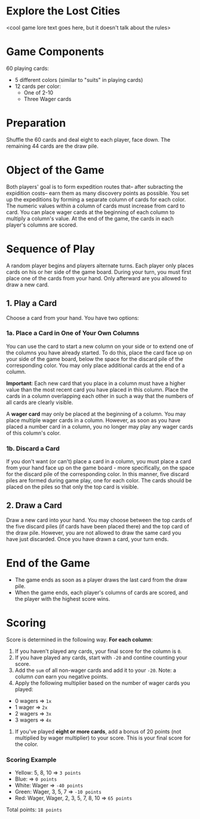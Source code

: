 # Explore the Lost Cities

<cool game lore text goes here, but it doesn't talk about the rules>

# Game Components

60 playing cards:

* 5 different colors (similar to "suits" in playing cards)
* 12 cards per color:
  * One of 2-10
  * Three Wager cards

# Preparation

Shuffle the 60 cards and deal eight to each player, face down. The remaining 44 cards are the draw pile.

# Object of the Game

Both players' goal is to form expedition routes that– after subracting the expidition costs– earn them as many discovery points as possible. You set up the expeditions by forming a separate column of cards for each color. The numeric values within a column of cards must increase from card to card. You can place wager cards at the beginning of each column to multiply a column's value. At the end of the game, the cards in each player's columns are scored.

# Sequence of Play

A random player begins and players alternate turns. Each player only places cards on his or her side of the game board. During your turn, you must first place one of the cards from your hand. Only afterward are you allowed to draw a new card.

## 1. Play a Card

Choose a card from your hand. You have two options:

### 1a. Place a Card in One of Your Own Columns

You can use the card to start a new column on your side or to extend one of the columns you have already started. To do this, place the card face up on your side of the game board, below the space for the discard pile of the corresponding color. You may only place additional cards at the end of a column.

**Important**: Each new card that you place in a column must have a higher value than the most recent card you have placed in this column. Place the cards in a column overlapping each other in such a way that the numbers of all cards are clearly visible.

A **wager card** may only be placed at the beginning of a column. You may place multiple wager cards in a column. However, as soon as you have placed a number card in a column, you no longer may play any wager cards of this column's color.

### 1b. Discard a Card

If you don't want (or can't) place a card in a column, you must place a card from your hand face up on the game board - more specifically, on the space for the discard pile of the corresponding color. In this manner, five discard piles are formed during game play, one for each color. The cards should be placed on the piles so that only the top card is visible.

## 2. Draw a Card

Draw a new card into your hand. You may choose between the top cards of the five discard piles (if cards have been placed there) and the top card of the draw pile. However, you are not allowed to draw the same card you have just discarded. Once you have drawn a card, your turn ends.

# End of the Game

* The game ends as soon as a player draws the last card from the draw pile.
* When the game ends, each player's columns of cards are scored, and the player with the highest score wins.

# Scoring

Score is determined in the following way. **For each column**:

1. If you haven't played any cards, your final score for the column is `0`.
1. If you have played any cards, start with `-20` and contine counting your score.
1. Add the `sum` of all non-wager cards and add it to your `-20`. Note: a column *can* earn you negative points.
1. Apply the following multiplier based on the number of wager cards you played:
  * 0 wagers => `1x`
  * 1 wager  => `2x`
  * 2 wagers => `3x`
  * 3 wagers => `4x`
1. If you've played **eight or more cards**, add a bonus of 20 points (not multiplied by wager multiplier) to your score. This is your final score for the color.

### Scoring Example

* Yellow: 5, 8, 10 => `3 points`
* Blue: <no cards> => `0 points`
* White: Wager => `-40 points`
* Green: Wager, 3, 5, 7 => `-10 points`
* Red: Wager, Wager, 2, 3, 5, 7, 8, 10 => `65 points`

Total points: `18 points`
